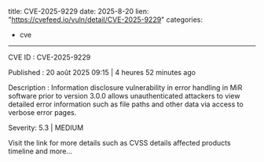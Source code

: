  
title: CVE-2025-9229
date: 2025-8-20
lien: "https://cvefeed.io/vuln/detail/CVE-2025-9229"
categories:
  - cve
---

CVE ID : CVE-2025-9229

Published :  20 août 2025 09:15 | 4 heures
52 minutes ago

Description : Information disclosure vulnerability in error handling in MiR software prior to version 3.0.0 allows unauthenticated attackers to view detailed error information
such as file paths and other data
via access to verbose error pages.

Severity: 5.3 | MEDIUM

Visit the link for more details
such as CVSS details
affected products
timeline
and more...
